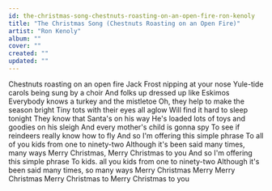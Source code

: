 ```yaml
---
id: the-christmas-song-chestnuts-roasting-on-an-open-fire-ron-kenoly
title: "The Christmas Song (Chestnuts Roasting on an Open Fire)"
artist: "Ron Kenoly"
album: ""
cover: ""
created: ""
updated: ""
---
```


Chestnuts roasting on an open fire
Jack Frost nipping at your nose
Yule-tide carols being sung by a choir
And folks up dressed up like Eskimos
Everybody knows a turkey and the mistletoe
Oh, they help to make the season bright
Tiny tots with their eyes all aglow
Will find it hard to sleep tonight
They know that Santa's on his way
He's loaded lots of toys and goodies on his sleigh
And every mother's child is gonna spy
To see if reindeers really know how to fly
And so I'm offering this simple phrase
To all of you kids from one to ninety-two
Although it's been said many times, many ways
Merry Christmas, Merry Christmas to you
And so I'm offering this simple phrase
To kids. all you kids from one to ninety-two
Although it's been said many times, so many ways
Merry Christmas
Merry Merry Christmas
Merry Christmas to
Merry Christmas to you